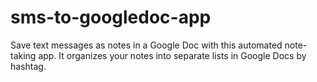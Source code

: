 # sms-to-googledoc-app
Save text messages as notes in a Google Doc with this automated note-taking app. It organizes your notes into separate lists in Google Docs by hashtag.
